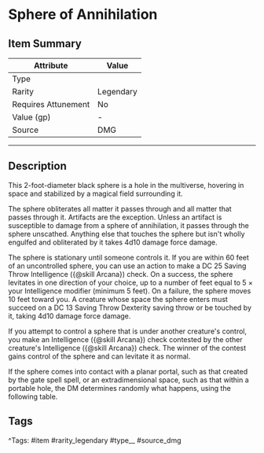 # Sphere of Annihilation

## Item Summary

| Attribute            | Value                        |
|----------------------|------------------------------|
| Type                 |   |
| Rarity               | Legendary             |
| Requires Attunement  | No                |
| Value (gp)           | -    |
| Source               | DMG |

---

## Description

This 2-foot-diameter black sphere is a hole in the multiverse, hovering in space and stabilized by a magical field surrounding it.

The sphere obliterates all matter it passes through and all matter that passes through it. Artifacts are the exception. Unless an artifact is susceptible to damage from a sphere of annihilation, it passes through the sphere unscathed. Anything else that touches the sphere but isn't wholly engulfed and obliterated by it takes 4d10 damage force damage.

The sphere is stationary until someone controls it. If you are within 60 feet of an uncontrolled sphere, you can use an action to make a DC 25 Saving Throw Intelligence ({@skill Arcana}) check. On a success, the sphere levitates in one direction of your choice, up to a number of feet equal to 5 × your Intelligence modifier (minimum 5 feet). On a failure, the sphere moves 10 feet toward you. A creature whose space the sphere enters must succeed on a DC 13 Saving Throw Dexterity saving throw or be touched by it, taking 4d10 damage force damage.

If you attempt to control a sphere that is under another creature's control, you make an Intelligence ({@skill Arcana}) check contested by the other creature's Intelligence ({@skill Arcana}) check. The winner of the contest gains control of the sphere and can levitate it as normal.

If the sphere comes into contact with a planar portal, such as that created by the gate spell spell, or an extradimensional space, such as that within a portable hole, the DM determines randomly what happens, using the following table.

## Tags

^Tags: #item #rarity_legendary #type__ #source_dmg